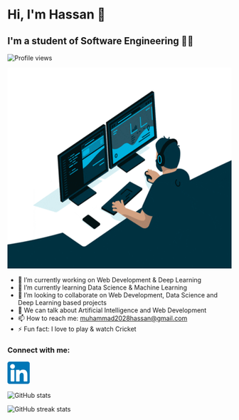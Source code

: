 # Hi, I'm Hassan 👋 
## I'm  a student of Software Engineering 👨‍💻

![Profile views](https://komarev.com/ghpvc/?username=Muhammad-Hassan1000&color=brightgreen&style=for-the-badge)  

<p align='center'>
  <img alt='Programmer Gif' src='https://github.com/Muhammad-Hassan1000/Muhammad-Hassan1000/blob/main/engineer.gif' width=800 height=450>
</p>

- 🔭 I’m currently working on Web Development & Deep Learning 
- 🌱 I’m currently learning Data Science & Machine Learning 
- 👯 I’m looking to collaborate on Web Development, Data Science and Deep Learning based projects 
- 💬 We can talk about Artificial Intelligence and Web Development
- 📫 How to reach me: muhammad2028hassan@gmail.com 
- ⚡ Fun fact: I love to play & watch Cricket 


### Connect with me:
[<img src='https://github.com/Muhammad-Hassan1000/Muhammad-Hassan1000/blob/main/linkedin.png' alt='linkedin' height='50'>](https://www.linkedin.com/in/muhammad-hassan001/)  

![GitHub stats](https://github-readme-stats.vercel.app/api?username=Muhammad-Hassan1000)

![GitHub streak stats](https://github-readme-streak-stats.herokuapp.com/?user=Muhammad-Hassan1000)  

